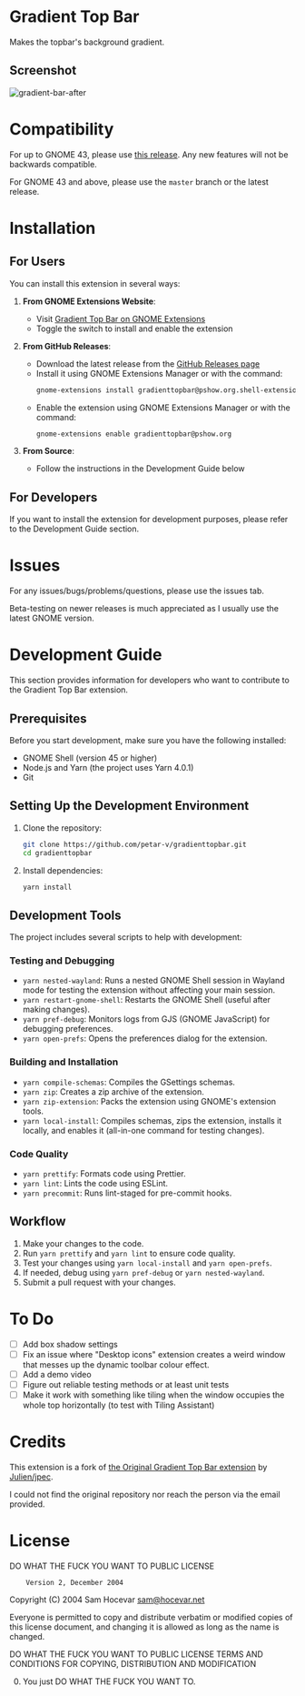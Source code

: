 # Gradient Top Bar

Makes the topbar's background gradient.


## Screenshot
![gradient-bar-after](https://user-images.githubusercontent.com/3801306/236593253-bce6342f-67d4-4e68-9c1e-85db33074dfe.png)


# Compatibility

For up to GNOME 43, please use [this release](https://github.com/petar-v/gradienttopbar/releases/tag/44-0). Any new features will not be backwards compatible.

For GNOME 43 and above, please use the `master` branch or the latest release.

# Installation

## For Users

You can install this extension in several ways:

1. **From GNOME Extensions Website**:
   - Visit [Gradient Top Bar on GNOME Extensions](https://extensions.gnome.org/extension/1264/gradient-top-bar/)
   - Toggle the switch to install and enable the extension

2. **From GitHub Releases**:
   - Download the latest release from the [GitHub Releases page](https://github.com/petar-v/gradienttopbar/releases)
   - Install it using GNOME Extensions Manager or with the command:
     ```bash
     gnome-extensions install gradienttopbar@pshow.org.shell-extension.zip
     ```
   - Enable the extension using GNOME Extensions Manager or with the command:
     ```bash
     gnome-extensions enable gradienttopbar@pshow.org
     ```

3. **From Source**:
   - Follow the instructions in the Development Guide below

## For Developers

If you want to install the extension for development purposes, please refer to the Development Guide section.

# Issues

For any issues/bugs/problems/questions, please use the issues tab.

Beta-testing on newer releases is much appreciated as I usually use the latest GNOME version.

# Development Guide

This section provides information for developers who want to contribute to the Gradient Top Bar extension.

## Prerequisites

Before you start development, make sure you have the following installed:

- GNOME Shell (version 45 or higher)
- Node.js and Yarn (the project uses Yarn 4.0.1)
- Git

## Setting Up the Development Environment

1. Clone the repository:
   ```bash
   git clone https://github.com/petar-v/gradienttopbar.git
   cd gradienttopbar
   ```

2. Install dependencies:
   ```bash
   yarn install
   ```

## Development Tools

The project includes several scripts to help with development:

### Testing and Debugging

- `yarn nested-wayland`: Runs a nested GNOME Shell session in Wayland mode for testing the extension without affecting your main session.
- `yarn restart-gnome-shell`: Restarts the GNOME Shell (useful after making changes).
- `yarn pref-debug`: Monitors logs from GJS (GNOME JavaScript) for debugging preferences.
- `yarn open-prefs`: Opens the preferences dialog for the extension.

### Building and Installation

- `yarn compile-schemas`: Compiles the GSettings schemas.
- `yarn zip`: Creates a zip archive of the extension.
- `yarn zip-extension`: Packs the extension using GNOME's extension tools.
- `yarn local-install`: Compiles schemas, zips the extension, installs it locally, and enables it (all-in-one command for testing changes).

### Code Quality

- `yarn prettify`: Formats code using Prettier.
- `yarn lint`: Lints the code using ESLint.
- `yarn precommit`: Runs lint-staged for pre-commit hooks.

## Workflow

1. Make your changes to the code.
2. Run `yarn prettify` and `yarn lint` to ensure code quality.
3. Test your changes using `yarn local-install` and `yarn open-prefs`.
4. If needed, debug using `yarn pref-debug` or `yarn nested-wayland`.
5. Submit a pull request with your changes.

# To Do

- [ ] Add box shadow settings
- [ ] Fix an issue where "Desktop icons" extension creates a weird window that messes up the dynamic toolbar colour effect.
- [ ] Add a demo video
- [ ] Figure out reliable testing methods or at least unit tests
- [ ] Make it work with something like tiling when the window occupies the whole top horizontally (to test with Tiling Assistant)

# Credits
This extension is a fork of [the Original Gradient Top Bar extension](https://extensions.gnome.org/extension/1264/gradient-top-bar/) by [Julien/jpec](https://peclu.net/).

I could not find the original repository nor reach the person via the email provided.

# License

DO WHAT THE FUCK YOU WANT TO PUBLIC LICENSE

        Version 2, December 2004

Copyright (C) 2004 Sam Hocevar <sam@hocevar.net>

Everyone is permitted to copy and distribute verbatim or modified
copies of this license document, and changing it is allowed as long
as the name is changed.

DO WHAT THE FUCK YOU WANT TO PUBLIC LICENSE
TERMS AND CONDITIONS FOR COPYING, DISTRIBUTION AND MODIFICATION

0. You just DO WHAT THE FUCK YOU WANT TO.
